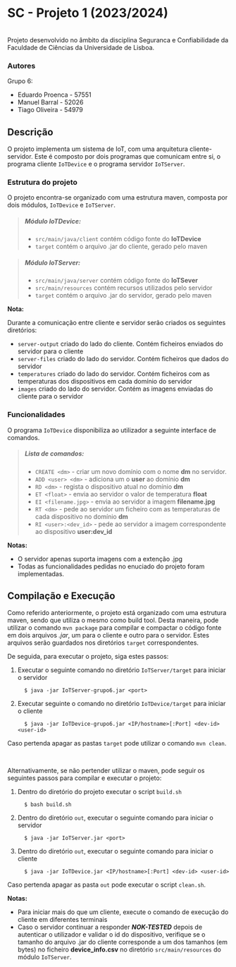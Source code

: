 # SC - Projeto 1 (2023/2024)


<br> Projeto desenvolvido no âmbito da disciplina Seguranca e Confiabilidade
da Faculdade de Ciências da Universidade de Lisboa.


### Autores 


Grupo 6:

- Eduardo Proenca - 57551
- Manuel Barral - 52026
- Tiago Oliveira - 54979


## Descrição
 

O projeto implementa um sistema de IoT, com uma arquitetura cliente-servidor. 
Este é composto por dois programas que comunicam entre si, o programa cliente 
`IoTDevice` e o programa servidor `IoTServer`.


### Estrutura do projeto


O projeto encontra-se organizado com uma estrutura maven, composta por dois
módulos, `IoTDevice` e `IoTServer`.

> ##### Módulo *IoTDevice*:
> - `src/main/java/client` contém código fonte do **IoTDevice**
> - `target` contém o arquivo .jar do cliente, gerado pelo maven

> ##### Módulo *IoTServer*:
> - `src/main/java/server` contém código fonte do **IoTSever**
> - `src/main/resources` contém recursos utilizados pelo servidor
> - `target` contém o arquivo .jar do servidor, gerado pelo maven

**Nota:**

Durante a comunicação entre cliente e servidor serão criados os seguintes diretórios:

- `server-output` criado do lado do cliente. Contém ficheiros enviados do servidor para
o cliente
- `server-files` criado do lado do servidor. Contém ficheiros que dados do servidor
- `temperatures` criado do lado do servidor. Contém ficheiros com as temperaturas dos
dispositivos em cada domínio do servidor
- `images` criado do lado do servidor. Contém as imagens enviadas do cliente para o servidor 



### Funcionalidades


O programa `IoTDevice` disponibiliza ao utilizador a seguinte interface de comandos.


> ##### Lista de comandos:
> - `CREATE <dm>` - criar um novo domínio com o nome **dm** no servidor.
> - `ADD <user> <dm>` -  adiciona um o **user** ao domínio **dm**
> - `RD <dm>` - regista o dispositivo atual no domínio **dm**
> - `ET <float>` - envia ao servidor o valor de temperatura **float**
> - `EI <filename.jpg>` - envia ao servidor a imagem **filename.jpg**
> - `RT <dm>` - pede ao servidor um ficheiro com as temperaturas de cada dispositivo no domínio **dm**
> - `RI <user>:<dev_id>` - pede ao servidor a imagem correspondente ao dispositivo **user:dev_id**


**Notas:** 

- O servidor apenas suporta imagens com a extenção .jpg
- Todas as funcionalidades pedidas no enuciado do projeto foram implementadas.


## Compilação e Execução


Como referido anteriormente, o projeto está organizado com uma estrutura maven, sendo que utiliza
o mesmo como build tool. Desta maneira, pode utilizar o comando `mvn package` para compilar
e compactar o código fonte em dois arquivos *.jar*, um para o cliente e outro para o servidor.
Estes arquivos serão guardados nos diretórios `target` correspondentes.

De seguida, para executar o projeto, siga estes passos:

1. Executar o seguinte comando no diretório `IoTServer/target` para iniciar o servidor

         $ java -jar IoTServer-grupo6.jar <port>

2. Executar seguinte o comando no diretório `IoTDevice/target` para iniciar o cliente

         $ java -jar IoTDevice-grupo6.jar <IP/hostname>[:Port] <dev-id> <user-id>

Caso pertenda apagar as pastas `target` pode utilizar o comando `mvn clean`.

<br>

Alternativamente, se não pertender utilizar o maven, pode seguir os seguintes passos para
compilar e executar o projeto:

1. Dentro do diretório do projeto executar o script `build.sh`

         $ bash build.sh

2. Dentro do diretório `out`, executar o seguinte comando para iniciar o servidor

         $ java -jar IoTServer.jar <port>

3. Dentro do diretório `out`, executar o seguinte comando para iniciar o cliente

         $ java -jar IoTDevice.jar <IP/hostname>[:Port] <dev-id> <user-id>

Caso pertenda apagar as pasta `out` pode executar o script `clean.sh`.


**Notas:** <br>

- Para iniciar mais do que um cliente, execute o comando de execução do cliente em diferentes terminais
- Caso o servidor continuar a responder ***NOK-TESTED*** depois de autenticar o utilizador e validar o 
id do dispositivo, verifique se o tamanho do arquivo .jar do cliente corresponde a um dos tamanhos (em bytes)
no ficheiro **device_info.csv** no diretório `src/main/resources` do módulo `IoTServer`.